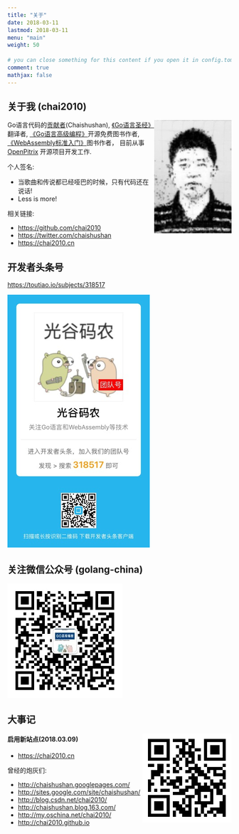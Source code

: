 ```yaml
---
title: "关于"
date: 2018-03-11
lastmod: 2018-03-11
menu: "main"
weight: 50

# you can close something for this content if you open it in config.toml.
comment: true
mathjax: false
---
```


## 关于我 (chai2010)

<img style="float: right;" src="/images/chai2010.jpg">

Go语言代码的[贡献者](https://golang.org/CONTRIBUTORS)(Chaishushan), [《Go语言圣经》](https://github.com/golang-china/gopl-zh)翻译者, [《Go语言高级编程》](https://github.com/chai2010/advanced-go-programming-book)开源免费图书作者, [《WebAssembly标准入门》](https://github.com/chai2010/awesome-wasm-zh/blob/master/webassembly-primer.md)图书作者， 目前从事 [OpenPitrix](https://github.com/openpitrix) 开源项目开发工作.

个人签名:

- 当歌曲和传说都已经哑巴的时候，只有代码还在说话!
- Less is more!

相关链接:

- https://github.com/chai2010
- https://twitter.com/chaishushan
- https://chai2010.cn

## 开发者头条号

https://toutiao.io/subjects/318517

![](https://raw.githubusercontent.com/chai2010/advanced-go-programming-book/master/toutiao-318517-small.jpg)

## 关注微信公众号 (golang-china)

![](https://raw.githubusercontent.com/chai2010/advanced-go-programming-book/master/weixin-golang-china.jpg)

## 大事记

<img style="float: right;" src="/images/chai2010.cn.png">

#### 启用新站点(2018.03.09)

- https://chai2010.cn

曾经的炮灰们:

- http://chaishushan.googlepages.com/
- http://sites.google.com/site/chaishushan/
- http://blog.csdn.net/chai2010/
- http://chaishushan.blog.163.com/
- http://my.oschina.net/chai2010/
- http://chai2010.github.io

